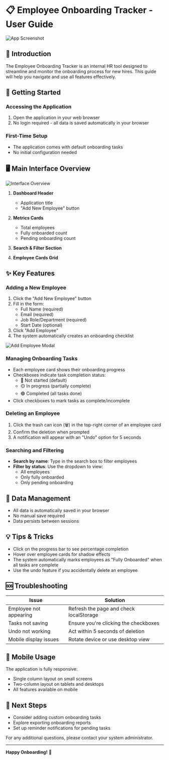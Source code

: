 # 📋 Employee Onboarding Tracker - User Guide

![App Screenshot](https://via.placeholder.com/800x500?text=Employee+Onboarding+Tracker+Screenshot)

## 🌟 Introduction

The Employee Onboarding Tracker is an internal HR tool designed to streamline and monitor the onboarding process for new hires. This guide will help you navigate and use all features effectively.

## 🚀 Getting Started

### Accessing the Application

1. Open the application in your web browser
2. No login required - all data is saved automatically in your browser

### First-Time Setup

- The application comes with default onboarding tasks
- No initial configuration needed

## 🖥 Main Interface Overview

![Interface Overview](https://via.placeholder.com/600x300?text=Interface+Overview)

1. **Dashboard Header**

   - Application title
   - "Add New Employee" button

2. **Metrics Cards**

   - Total employees
   - Fully onboarded count
   - Pending onboarding count

3. **Search & Filter Section**
4. **Employee Cards Grid**

## ✨ Key Features

### Adding a New Employee

1. Click the "Add New Employee" button
2. Fill in the form:
   - Full Name (required)
   - Email (required)
   - Job Role/Department (required)
   - Start Date (optional)
3. Click "Add Employee"
4. The system automatically creates an onboarding checklist

![Add Employee Modal](https://via.placeholder.com/500x400?text=Add+Employee+Form)

### Managing Onboarding Tasks

- Each employee card shows their onboarding progress
- Checkboxes indicate task completion status:
  - 🔴 Not started (default)
  - 🟡 In progress (partially complete)
  - 🟢 Completed (all tasks done)
- Click checkboxes to mark tasks as complete/incomplete

### Deleting an Employee

1. Click the trash can icon (🗑) in the top-right corner of an employee card
2. Confirm the deletion when prompted
3. A notification will appear with an "Undo" option for 5 seconds

### Searching and Filtering

- **Search by name**: Type in the search box to filter employees
- **Filter by status**: Use the dropdown to view:
  - All employees
  - Only fully onboarded
  - Only pending onboarding

## 🔄 Data Management

- All data is automatically saved in your browser
- No manual save required
- Data persists between sessions

## 💡 Tips & Tricks

- Click on the progress bar to see percentage completion
- Hover over employee cards for shadow effects
- The system automatically marks employees as "Fully Onboarded" when all tasks are complete
- Use the undo feature if you accidentally delete an employee

## 🆘 Troubleshooting

| Issue                  | Solution                                |
| ---------------------- | --------------------------------------- |
| Employee not appearing | Refresh the page and check localStorage |
| Tasks not saving       | Ensure you're clicking the checkboxes   |
| Undo not working       | Act within 5 seconds of deletion        |
| Mobile display issues  | Rotate device or use desktop view       |

## 📱 Mobile Usage

The application is fully responsive:

- Single column layout on small screens
- Two-column layout on tablets and desktops
- All features available on mobile

## 🏁 Next Steps

- Consider adding custom onboarding tasks
- Explore exporting onboarding reports
- Set up reminder notifications for pending tasks

For any additional questions, please contact your system administrator.

---

**Happy Onboarding!** 🎉
